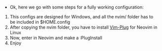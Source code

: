 - Ok, here we go with some steps for a fully working configuration:

1. This configs are designed for Windows, and all the nvim/ folder has to be included in $HOME\.config
2. After copying the nvim folder, you have to install [Vim-Plug](https://github.com/junegunn/vim-plug) for Neovim in Linux
3. Now, enter in Neovim and make a :PlugInstall
4. Enjoy

